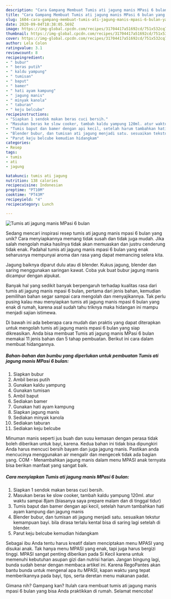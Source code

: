 ```yaml
---
description: "Cara Gampang Membuat Tumis ati jagung manis MPasi 6 bulan yang Lezat"
title: "Cara Gampang Membuat Tumis ati jagung manis MPasi 6 bulan yang Lezat"
slug: 1604-cara-gampang-membuat-tumis-ati-jagung-manis-mpasi-6-bulan-yang-lezat
date: 2020-09-04T18:38:05.569Z
image: https://img-global.cpcdn.com/recipes/31704417a51692cd/751x532cq70/tumis-ati-jagung-manis-mpasi-6-bulan-foto-resep-utama.jpg
thumbnail: https://img-global.cpcdn.com/recipes/31704417a51692cd/751x532cq70/tumis-ati-jagung-manis-mpasi-6-bulan-foto-resep-utama.jpg
cover: https://img-global.cpcdn.com/recipes/31704417a51692cd/751x532cq70/tumis-ati-jagung-manis-mpasi-6-bulan-foto-resep-utama.jpg
author: Lela Colon
ratingvalue: 3.1
reviewcount: 8
recipeingredient:
- " bubur"
- " beras putih"
- " kaldu yampung"
- " tumisan"
- " baput"
- " bamer"
- " hati ayam kampung"
- " jagung manis"
- " minyak kanola"
- " taburan"
- " keju belcube"
recipeinstructions:
- "Siapkan 1 sendok makan beras cuci bersih."
- "Masukan beras ke slow cooker, tambah kaldu yampung 120ml. atur waktu sampai 8jam (biasanya saya prepare malam dan di tinggal tidur)"
- "Tumis baput dan bamer dengan api kecil, setelah harum tambahkan hati ayam kampung dan jagung manis"
- "Blender bubur, dan tumisan ati jagung menjadi satu. sesuaikan tekstur kemampuan bayi. bila dirasa terlalu kental bisa di saring lagi setelah di blender."
- "Parut keju belcube kemudian hidangkam"
categories:
- Resep
tags:
- tumis
- ati
- jagung

katakunci: tumis ati jagung 
nutrition: 138 calories
recipecuisine: Indonesian
preptime: "PT10M"
cooktime: "PT43M"
recipeyield: "4"
recipecategory: Lunch

---
```



![Tumis ati jagung manis MPasi 6 bulan](https://img-global.cpcdn.com/recipes/31704417a51692cd/751x532cq70/tumis-ati-jagung-manis-mpasi-6-bulan-foto-resep-utama.jpg)

Sedang mencari inspirasi resep tumis ati jagung manis mpasi 6 bulan yang unik? Cara menyiapkannya memang tidak susah dan tidak juga mudah. Jika salah mengolah maka hasilnya tidak akan memuaskan dan justru cenderung tidak enak. Padahal tumis ati jagung manis mpasi 6 bulan yang enak seharusnya mempunyai aroma dan rasa yang dapat memancing selera kita.

Jagung baiknya diparut dulu atau di blender. Kukus jagung, blender dan saring menggunakan saringan kawat. Coba yuk buat bubur jagung manis dicampur dengan alpukat.

Banyak hal yang sedikit banyak berpengaruh terhadap kualitas rasa dari tumis ati jagung manis mpasi 6 bulan, pertama dari jenis bahan, kemudian pemilihan bahan segar sampai cara mengolah dan menyajikannya. Tak perlu pusing kalau mau menyiapkan tumis ati jagung manis mpasi 6 bulan yang enak di rumah, karena asal sudah tahu triknya maka hidangan ini mampu menjadi sajian istimewa.


Di bawah ini ada beberapa cara mudah dan praktis yang dapat diterapkan untuk mengolah tumis ati jagung manis mpasi 6 bulan yang siap dikreasikan. Anda bisa membuat Tumis ati jagung manis MPasi 6 bulan memakai 11 jenis bahan dan 5 tahap pembuatan. Berikut ini cara dalam membuat hidangannya.

<!--inarticleads1-->

##### Bahan-bahan dan bumbu yang diperlukan untuk pembuatan Tumis ati jagung manis MPasi 6 bulan:

1. Siapkan  bubur
1. Ambil  beras putih
1. Gunakan  kaldu yampung
1. Gunakan  tumisan
1. Ambil  baput
1. Sediakan  bamer
1. Gunakan  hati ayam kampung
1. Siapkan  jagung manis
1. Sediakan  minyak kanola
1. Sediakan  taburan
1. Sediakan  keju belcube


Minuman manis seperti jus buah dan susu kemasan dengan perasa tidak boleh diberikan untuk bayi, karena. Kedua bahan ini tidak bisa dipungkiri Anda harus mencuci bersih bayam dan juga jagung manis. Pastikan anda mencucinya menggunakan air mengalir dan mengecek tidak ada bagian yang. COM - Menambahkan jagung manis dalam menu MPASI anak ternyata bisa berikan manfaat yang sangat baik. 

<!--inarticleads2-->

##### Cara menyiapkan Tumis ati jagung manis MPasi 6 bulan:

1. Siapkan 1 sendok makan beras cuci bersih.
1. Masukan beras ke slow cooker, tambah kaldu yampung 120ml. atur waktu sampai 8jam (biasanya saya prepare malam dan di tinggal tidur)
1. Tumis baput dan bamer dengan api kecil, setelah harum tambahkan hati ayam kampung dan jagung manis
1. Blender bubur, dan tumisan ati jagung menjadi satu. sesuaikan tekstur kemampuan bayi. bila dirasa terlalu kental bisa di saring lagi setelah di blender.
1. Parut keju belcube kemudian hidangkam


Sebagai ibu Anda tentu harus kreatif dalam menciptakan menu MPASI yang disukai anak. Tak hanya menu MPASI yang enak, tapi juga harus bergizi tinggi. MPASI sangat penting diberikan pada Si Kecil karena untuk memenuhi kebutuhan asupan gizi dan nutrisi harian. Jangan bingung lagi, bunda sudah benar dengan membaca artikel ini. Karena RegoPantes akan bantu bunda untuk mengenal apa itu MPASI, kapan waktu yang tepat memberikannya pada bayi, tips, serta deretan menu makanan padat. 

Gimana nih? Gampang kan? Itulah cara membuat tumis ati jagung manis mpasi 6 bulan yang bisa Anda praktikkan di rumah. Selamat mencoba!

